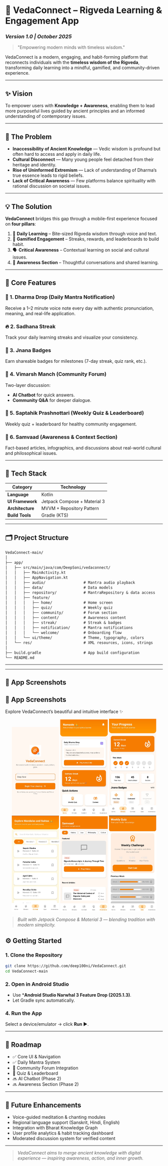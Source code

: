 # 🌿 VedaConnect – Rigveda Learning & Engagement App

### *Version 1.0 | October 2025*

> "Empowering modern minds with timeless wisdom."

VedaConnect is a modern, engaging, and habit-forming platform that reconnects individuals with the **timeless wisdom of the Rigveda**, transforming daily learning into a mindful, gamified, and community-driven experience.

---

## ✨ Vision

To empower users with **Knowledge + Awareness**, enabling them to lead more purposeful lives guided by ancient principles and an informed understanding of contemporary issues.

---

## 🚩 The Problem

* **Inaccessibility of Ancient Knowledge** — Vedic wisdom is profound but often hard to access and apply in daily life.
* **Cultural Disconnect** — Many young people feel detached from their heritage and identity.
* **Rise of Uninformed Extremism** — Lack of understanding of Dharma’s true essence leads to rigid beliefs.
* **Lack of Critical Awareness** — Few platforms balance spirituality with rational discussion on societal issues.

---

## 💡 The Solution

**VedaConnect** bridges this gap through a mobile-first experience focused on **four pillars**:

1. 📖 **Daily Learning** – Bite-sized Rigveda wisdom through voice and text.
2. 🧘 **Gamified Engagement** – Streaks, rewards, and leaderboards to build habit.
3. 🗣️ **Critical Awareness** – Contextual learning on social and cultural issues.
4. 🤝 **Awareness Section** – Thoughtful conversations and shared learning.

---

## 📱 Core Features

### 🔔 1. Dharma Drop (Daily Mantra Notification)

Receive a 1–2 minute voice note every day with authentic pronunciation, meaning, and real-life application.

### 🔥 2. Sadhana Streak

Track your daily learning streaks and visualize your consistency.

### 🏅 3. Jnana Badges

Earn shareable badges for milestones (7-day streak, quiz rank, etc.).

### 💬 4. Vimarsh Manch (Community Forum)

Two-layer discussion:

* **AI Chatbot** for quick answers.
* **Community Q&A** for deeper dialogue.

### 🧩 5. Saptahik Prashnottari (Weekly Quiz & Leaderboard)

Weekly quiz + leaderboard for healthy community engagement.

### 📰 6. Samvaad (Awareness & Context Section)

Fact-based articles, infographics, and discussions about real-world cultural and philosophical issues.

---

## 🧠 Tech Stack

| Category                 | Technology                                |
| ------------------------ | ----------------------------------------- |
| **Language**             | Kotlin                                    |
| **UI Framework**         | Jetpack Compose + Material 3              |
| **Architecture**         | MVVM + Repository Pattern                 |
| **Build Tools**          | Gradle (KTS)                              |

---

## 🗂️ Project Structure

```
VedaConnect-main/
│
├── app/
│   ├── src/main/java/com/DeepSoni/vedaconnect/
│   │   ├── MainActivity.kt
│   │   ├── AppNavigation.kt
│   │   ├── audio/                 # Mantra audio playback
│   │   ├── data/                  # Data models
│   │   ├── repository/            # MantraRepository & data access
│   │   ├── feature/
│   │   │   ├── home/              # Home screen
│   │   │   ├── quiz/              # Weekly quiz
│   │   │   ├── community/         # Forum section
│   │   │   ├── content/           # Awareness content
│   │   │   ├── streak/            # Streak & badges
│   │   │   ├── notification/      # Mantra notifications
│   │   │   └── welcome/           # Onboarding flow
│   │   └── ui/theme/              # Theme, typography, colors
│   └── res/                       # XML resources, icons, strings
│
├── build.gradle                   # App build configuration
└── README.md
```

---

---

## 📸 App Screenshots
## 📸 App Screenshots

Explore VedaConnect’s beautiful and intuitive interface ✨

<p align="center">
  <img src="app/src/main/java/com/DeepSoni/vedaconnect/assets/screenshots/Welcome.png" alt="Welcome Screen" width="30%">
  <img src="app/src/main/java/com/DeepSoni/vedaconnect/assets/screenshots/Home.png" alt="Home Screen" width="30%">
  <img src="app/src/main/java/com/DeepSoni/vedaconnect/assets/screenshots/Streaks.png" alt="Streak Screen" width="30%">
  <img src="app/src/main/java/com/DeepSoni/vedaconnect/assets/screenshots/Content.png" alt="Content Screen" width="30%">
  <img src="app/src/main/java/com/DeepSoni/vedaconnect/assets/screenshots/Awareness.png" alt="Awareness Screen" width="30%">
  <img src="app/src/main/java/com/DeepSoni/vedaconnect/assets/screenshots/Quiz.png" alt="Quiz Screen" width="30%">
  
</p>


> *Built with Jetpack Compose & Material 3 — blending tradition with modern simplicity.*


## ⚙️ Getting Started

### 1. Clone the Repository

```bash
git clone https://github.com/deep100ni/VedaConnect.git
cd VedaConnect-main
```

### 2. Open in Android Studio

* Use ***Android Studio Narwhal 3 Feature Drop (2025.1.3)**.
* Let Gradle sync automatically.

### 4. Run the App

Select a device/emulator → click **Run ▶️**.

---

## 🧩 Roadmap

* ✅ Core UI & Navigation
* ✅ Daily Mantra System
* 🚧 Community Forum Integration
* 🚧 Quiz & Leaderboard
* 🔜 AI Chatbot (Phase 2)
* 🔜 Awareness Section (Phase 2)

---

## 🔮 Future Enhancements

* Voice-guided meditation & chanting modules
* Regional language support (Sanskrit, Hindi, English)
* Integration with Bharat Knowledge Graph
* User profile analytics & habit tracking dashboard
* Moderated discussion system for verified content

---

> *VedaConnect aims to merge ancient knowledge with digital experience — inspiring awareness, action, and inner growth.*
 
